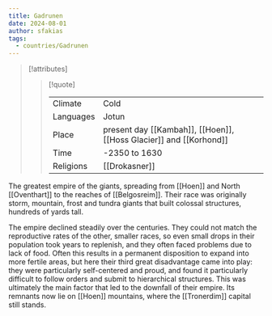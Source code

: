 ```yaml
---
title: Gadrunen
date: 2024-08-01
author: sfakias
tags:
  - countries/Gadrunen
---
```


> [!attributes]
> 
> > [!quote]
> >
> > | | |
> > | --- | --- |
> > | Climate | Cold |
> > | Languages | Jotun |
> > | Place | present day [[Kambah]], [[Hoen]], [[Hoss Glacier]] and [[Korhond]] |
> > | Time | -2350 to 1630 |
> > | Religions | [[Drokasner]] |

The greatest empire of the giants, spreading from [[Hoen]] and North [[Oventhart]] to the reaches of [[Belgosreim]]. Their race was originally storm, mountain, frost and tundra giants that built colossal structures, hundreds of yards tall.

The empire declined steadily over the centuries. They could not match the reproductive rates of the other, smaller races, so even small drops in their population took years to replenish, and they often faced problems due to lack of food. Often this results in a permanent disposition to expand into more fertile areas, but here their third great disadvantage came into play: they were particularly self-centered and proud, and found it particularly difficult to follow orders and submit to hierarchical structures. This was ultimately the main factor that led to the downfall of their empire. Its remnants now lie on [[Hoen]] mountains, where the [[Tronerdim]] capital still stands.